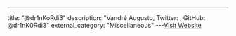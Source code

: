 ---
title: "@dr1nKoRdi3"
description: "Vandré Augusto, Twitter: , GitHub: @dr1nK0Rdi3"
external_category: "Miscellaneous"
---[Visit Website](https://twitter.com/Dr1nkOrdi3)


